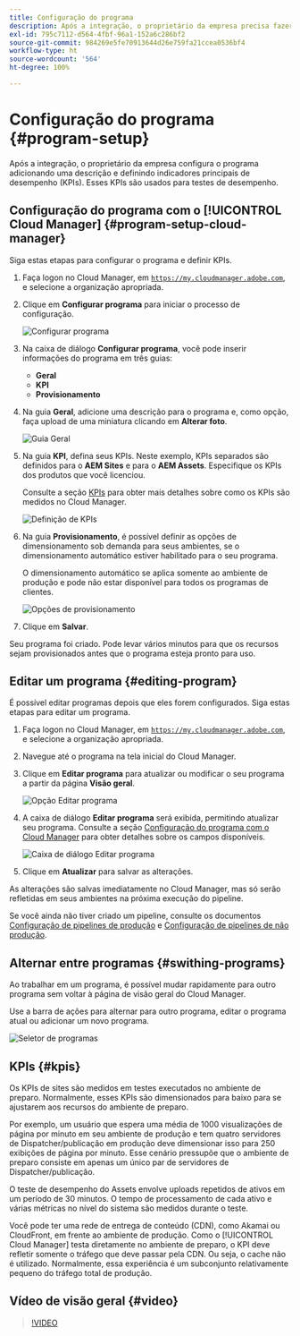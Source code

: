 ```yaml
---
title: Configuração do programa
description: Após a integração, o proprietário da empresa precisa fazer uma configuração inicial do programa.
exl-id: 795c7112-d564-4fbf-96a1-152a6c286bf2
source-git-commit: 984269e5fe70913644d26e759fa21ccea0536bf4
workflow-type: ht
source-wordcount: '564'
ht-degree: 100%

---
```



# Configuração do programa {#program-setup}

Após a integração, o proprietário da empresa configura o programa adicionando uma descrição e definindo indicadores principais de desempenho (KPIs). Esses KPIs são usados para testes de desempenho.

## Configuração do programa com o [!UICONTROL Cloud Manager] {#program-setup-cloud-manager}

Siga estas etapas para configurar o programa e definir KPIs.

1. Faça logon no Cloud Manager, em [`https://my.cloudmanager.adobe.com`](https://my.cloudmanager.adobe.com), e selecione a organização apropriada.

1. Clique em **Configurar programa** para iniciar o processo de configuração.

   ![Configurar programa](/help/assets/set-up-program/setup1.png)

1. Na caixa de diálogo **Configurar programa**, você pode inserir informações do programa em três guias:

   * **Geral**
   * **KPI**
   * **Provisionamento**

1. Na guia **Geral**, adicione uma descrição para o programa e, como opção, faça upload de uma miniatura clicando em **Alterar foto**.

   ![Guia Geral](/help/assets/Setup_Program-General.png)

1. Na guia **KPI**, defina seus KPIs. Neste exemplo, KPIs separados são definidos para o **AEM Sites** e para o **AEM Assets**. Especifique os KPIs dos produtos que você licenciou.

   Consulte a seção [KPIs](#kpis) para obter mais detalhes sobre como os KPIs são medidos no Cloud Manager.

   ![Definição de KPIs](/help/assets/Setup_Program-KPIs.png)

1. Na guia **Provisionamento**, é possível definir as opções de dimensionamento sob demanda para seus ambientes, se o dimensionamento automático estiver habilitado para o seu programa.

   O dimensionamento automático se aplica somente ao ambiente de produção e pode não estar disponível para todos os programas de clientes.

   ![Opções de provisionamento](/help/assets/Setup_Program-Provisioning.png)

1. Clique em **Salvar**.

Seu programa foi criado. Pode levar vários minutos para que os recursos sejam provisionados antes que o programa esteja pronto para uso.

## Editar um programa {#editing-program}

É possível editar programas depois que eles forem configurados. Siga estas etapas para editar um programa.

1. Faça logon no Cloud Manager, em [`https://my.cloudmanager.adobe.com`](https://my.cloudmanager.adobe.com), e selecione a organização apropriada.

1. Navegue até o programa na tela inicial do Cloud Manager.

1. Clique em **Editar programa** para atualizar ou modificar o seu programa a partir da página **Visão geral**.

   ![Opção Editar programa](/help/assets/set-up-program/edit-program1.png)

1. A caixa de diálogo **Editar programa** será exibida, permitindo atualizar seu programa. Consulte a seção [Configuração do programa com o Cloud Manager](#program-setup-cloud-manager) para obter detalhes sobre os campos disponíveis.

   ![Caixa de diálogo Editar programa](/help/assets/set-up-program/edit-program-general.png)

1. Clique em **Atualizar** para salvar as alterações.

As alterações são salvas imediatamente no Cloud Manager, mas só serão refletidas em seus ambientes na próxima execução do pipeline.

Se você ainda não tiver criado um pipeline, consulte os documentos [Configuração de pipelines de produção](/help/using/production-pipelines.md) e [Configuração de pipelines de não produção](/help/using/non-production-pipelines.md).

## Alternar entre programas {#swithing-programs}

Ao trabalhar em um programa, é possível mudar rapidamente para outro programa sem voltar à página de visão geral do Cloud Manager.

Use a barra de ações para alternar para outro programa, editar o programa atual ou adicionar um novo programa.

![Seletor de programas](/help/assets/set-up-program/setup2.png)

## KPIs {#kpis}

Os KPIs de sites são medidos em testes executados no ambiente de preparo. Normalmente, esses KPIs são dimensionados para baixo para se ajustarem aos recursos do ambiente de preparo.

Por exemplo, um usuário que espera uma média de 1000 visualizações de página por minuto em seu ambiente de produção e tem quatro servidores de Dispatcher/publicação em produção deve dimensionar isso para 250 exibições de página por minuto. Esse cenário pressupõe que o ambiente de preparo consiste em apenas um único par de servidores de Dispatcher/publicação.

O teste de desempenho do Assets envolve uploads repetidos de ativos em um período de 30 minutos. O tempo de processamento de cada ativo e várias métricas no nível do sistema são medidos durante o teste. 

Você pode ter uma rede de entrega de conteúdo (CDN), como Akamai ou CloudFront, em frente ao ambiente de produção. Como o [!UICONTROL Cloud Manager] testa diretamente no ambiente de preparo, o KPI deve refletir somente o tráfego que deve passar pela CDN. Ou seja, o cache não é utilizado. Normalmente, essa experiência é um subconjunto relativamente pequeno do tráfego total de produção.

## Vídeo de visão geral {#video}

>[!VIDEO](https://video.tv.adobe.com/v/26313/)
